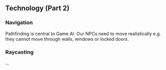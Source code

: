 ## Technology (Part 2)

### Navigation

Pathfinding is central to Game AI.
Our NPCs need to move realistically e.g. they cannot move through walls, windows or locked doors.

<div
  className="tabs"
  enabled="true"
  height="400"
  tabs="[
     { key: 'component', filepath: 'nav/NavDemo' },
   ]"
></div>

### Raycasting

...